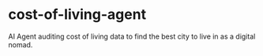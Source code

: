 # cost-of-living-agent
AI Agent auditing cost of living data to find the best city to live in as a digital nomad.
